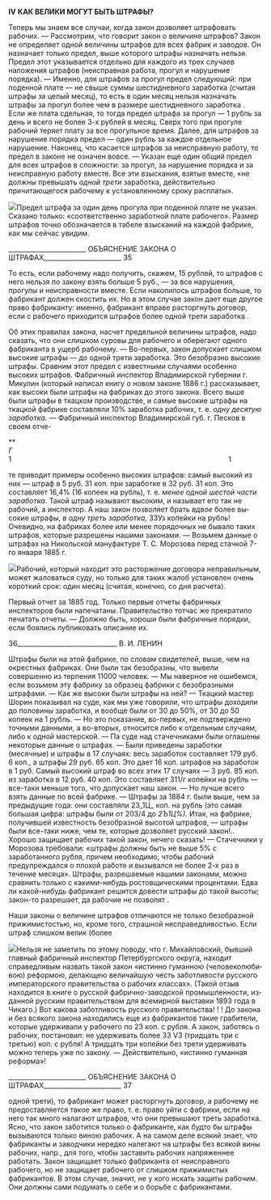 **IV** **КАК ВЕЛИКИ МОГУТ БЫТЬ ШТРАФЫ?**

Теперь мы знаем все случаи, когда закон дозволяет штрафовать рабочих. — Рас­смотрим, что говорит закон о величине штрафов? Закон не определяет одной величины штрафов для всех фабрик и заводов. Он назначает только предел, выше которого штра­фы назначать нельзя. Предел этот указывается отдельно для каждого из трех случаев наложения штрафов (неисправная работа, прогул и нарушение порядка). — Именно, для штрафов за прогул предел следующий: при поденной плате — не свыше суммы шестидневного заработка (считая штрафы за целый месяц), то есть в один месяц нельзя назначать штрафы за прогул более чем в размере шестидневного заработка . Если же плата сдельная, то тогда предел штрафа за прогул — 1 рубль за день и всего не более 3-х рублей в месяц. Сверх того при прогуле рабочий теряет плату за все прогульное вре­мя. Далее, для штрафов за нарушение порядка предел — один рубль за каждое отдель­ное нарушение. Наконец, что касается штрафов за неисправную работу, то предел в за­коне не означен вовсе. — Указан еще один общий предел для всех штрафов в сложно­сти: за прогул, за нарушение порядка и за неисправную работу вместе. Все эти взыска­ния, взятые вместе, «не должны превышать _одной трети_ заработка, действительно причитающегося рабочему к установленному сроку расплаты».

![](file:///C:/Users/bot32/AppData/Local/Temp/msohtmlclip1/01/clip_image001.png)Предел штрафа за один день прогула при поденной плате не указан. Сказано только: «соответствен­но заработной плате рабочего». Размер штрафов точно обозначается в табеле взысканий на каждой фаб­рике, как мы сейчас увидим.

  

________________________ ОБЪЯСНЕНИЕ ЗАКОНА О ШТРАФАХ________________________ 35

То есть, если рабочему надо получить, скажем, 15 рублей, то штрафов с него нельзя по закону взять больше 5 руб., — за все нарушения, прогулы и неисправности вместе. Ес­ли накопилось штрафов больше, то фабрикант должен скостить их. Но в этом случае закон дает еще другое право фабриканту: именно, фабрикант вправе расторгнуть дого­вор, если с рабочего приходится штрафов более одной трети заработка .

Об этих правилах закона, насчет предельной величины штрафов, надо сказать, что они слишком суровы для рабочего и оберегают одного фабриканта в ущерб рабочему. — Во-первых, закон допускает слишком высокие штрафы — до одной трети заработка. Это безобразно высокие штрафы. Сравним этот предел с известными случаями особен­но высоких штрафов. Фабричный инспектор Владимирской губернии г. Микулин (ко­торый написал книгу о новом законе 1886 г.) рассказывает, как высоки были штрафы на фабриках до этого закона. Всего выше были штрафы в ткацком производстве, и самые высокие штрафы на ткацкой фабрике составляли 10% заработка рабочих, т. е. _одну де­сятую заработка._ — Фабричный инспектор Владимирской губ. г. Песков в своем отче-

**                                                                                                       _Г_                                                                                       1                                                                                                             1

те приводит примеры особенно высоких штрафов: самый высокий из них — штраф в 5 руб. 31 коп. при заработке в 32 руб. 31 коп. Это составляет 16,4% (16 копеек на рубль), т. е. _менее одной шестой части заработка._ Такой штраф называют высоким, и называет его так не рабочий, а инспектор. А наш закон позволяет брать _вдвое_ более вы­сокие штрафы, _в одну треть заработка,_ ЗЗУз копейки на рубль! Очевидно, на фабри­ках более или менее порядочных не бывало таких штрафов, которые разрешены наши­ми законами. — Возьмем данные о штрафах на Никольской мануфактуре Т. С. Морозо­ва перед стачкой 7-го января 1885 г.

![](file:///C:/Users/bot32/AppData/Local/Temp/msohtmlclip1/01/clip_image001.png)Рабочий, который находит это расторжение договора неправильным, может жаловаться суду, но только для таких жалоб установлен очень короткий срок: один месяц (считая, конечно, со дня расчета).

Первый отчет за 1885 год. Только первые отчеты фабричных инспекторов были напечатаны. Пра­вительство тотчас же прекратило печатать отчеты. — Должно быть, хороши были фабричные порядки, если боялись публиковать описание их.

  

36_______________________________ В. И. ЛЕНИН

Штрафы были на этой фабрике, по словам свидетелей, выше, чем на окрестных фабри­ках. Они были так безобразны, что вывели совершенно из терпения 11000 человек. — Мы наверное не ошибемся, если возьмем эту фабрику за образец фабрики с безобраз­ными штрафами. — Как же высоки были штрафы на ней? — Ткацкий мастер Шорин показывал на суде, как мы уже говорили, что штрафы доходили до половины заработка, и вообще были от 30 до 50%, от 30 до 50 копеек на 1 рубль. — Но это показание, во-первых, не подтверждено точными данными, а во-вторых, относится либо к отдельным случаям, либо к одной мастерской. — Па суде над стачечниками были оглашены неко­торые данные о штрафах. — Были приведены заработки (месячные) и штрафы в 17 случаях: весь заработок составляет 179 руб. 6 коп., а штрафы 29 руб. 65 коп. Это дает 16 коп. штрафов на заработок в 1 руб. Самый высокий штраф во всех этих 17 случаях — 3 руб. 85 коп. из заработка в 12 руб. 40 коп. Это составляет 311/г копейки на рубль — все-таки меньше того, что допускает наш закон. — Но лучше всего взять данные по всей фабрике. — Штрафы за 1884 г. были выше, чем за предыдущие года: они состав­ляли 23_1Ц_ коп. на рубль (это самая большая цифра: штрафы были от 203/4 до _2Ъ1Ц%)._ Итак, на фабрике, получившей известность безобразной высотой штрафов, — штрафы были все-таки ниже, чем те, которые дозволяет русский закон!.. Хорошо защищает ра­бочих такой закон, нечего сказать! — Стачечники у Морозова требовали: «штрафы должны быть не выше 5% с заработанного рубля, причем необходимо, чтобы рабочий предупреждался о плохой работе и вызывался не более 2-х раз в течение месяца». Штрафы, разрешаемые нашими законами, можно сравнить только с какими-нибудь ростовщическими процентами. Едва ли какой-нибудь фабрикант решится довести штрафы до такой высоты; закон-то разрешает, да рабочие не позволят .

Наши законы о величине штрафов отличаются не только безобразной прижимисто­стью, но, кроме того, страшной несправедливостью. Если штраф слишком велик (более

![](file:///C:/Users/bot32/AppData/Local/Temp/msohtmlclip1/01/clip_image001.png)Нельзя не заметить по этому поводу, что г. Михайловский, бывший главный фабричный инспектор Петербургского округа, находит справедливым назвать такой закон «истинно гуманною (человеколюби­вою) реформою, делающею величайшую честь заботливости русского императорского правительства о рабочих классах». (Такой отзыв находится в книге о русской фабрично-заводской промышленности, из­данной русским правительством для всемирной выставки 1893 года в Чикаго.) Вот какова заботливость русского правительства! ! ! До закона и без всякого закона находились еще из фабрикантов такие грабите­ли, которые удерживали у рабочего по 23 коп. с рубля. А закон, заботясь о рабочих, постановил: не удерживать более 33 V3 (тридцать три с третью) коп. с рубля! А тридцать три копейки без трети удержи­вать можно теперь уже по закону. — Действительно, «истинно гуманная реформа»!

  

________________________ ОБЪЯСНЕНИЕ ЗАКОНА О ШТРАФАХ________________________ 37

одной трети), то фабрикант может расторгнуть договор, а рабочему не предоставляется такое же право, т. е. право уйти с фабрики, если на него так много налагают штрафов, что они превышают треть заработка. Ясно, что закон заботится только о фабриканте, как будто бы штрафы вызываются только виною рабочих. А на самом деле всякий зна­ет, что фабриканты и заводчики нередко налегают на штрафы без всякой вины рабочих, напр., для того, чтобы заставить рабочих напряженнее работать. Закон защищает толь­ко фабриканта от неисправного рабочего, но не защищает рабочего от слишком при­жимистых фабрикантов. В этом случае, значит, не у кого искать защиты рабочим. Они должны сами подумать о себе и о борьбе с фабрикантами.